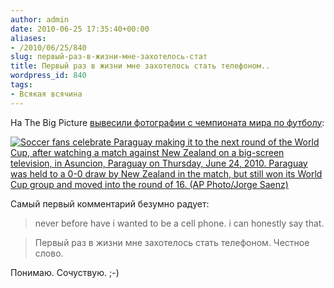```yaml
---
author: admin
date: 2010-06-25 17:35:40+00:00
aliases:
- /2010/06/25/840
slug: первый-раз-в-жизни-мне-захотелось-стат
title: Первый раз в жизни мне захотелось стать телефоном..
wordpress_id: 840
tags:
- Всякая всячина
---
```


На The Big Picture [вывесили фотографии с чемпионата мира по футболу](http://www.boston.com/bigpicture/2010/06/halfway_in_-_2010_world_cup.html):

[![Soccer fans celebrate Paraguay making it to the next round of the World Cup, after watching a match against New Zealand on a big-screen television, in Asuncion, Paraguay on Thursday, June 24, 2010. Paraguay was held to a 0-0 draw by New Zealand in the match, but still won its World Cup group and moved into the round of 16. (AP Photo/Jorge Saenz)](/2010/06/w18_24042095.jpg)](http://www.boston.com/bigpicture/2010/06/halfway_in_-_2010_world_cup.html#photo18)

Самый первый комментарий безумно радует:

> never before have i wanted to be a cell phone. i can honestly say that.

> Первый раз в жизни мне захотелось стать телефоном. Честное слово.

Понимаю. Сочуствую. ;-)
